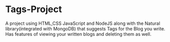 # Tags-Project
A  project using HTML,CSS JavaScript and NodeJS along with the Natural library(integrated with MongoDB) that suggests Tags for the Blog you write. Has features of viewing your written blogs and deleting them as well. 
